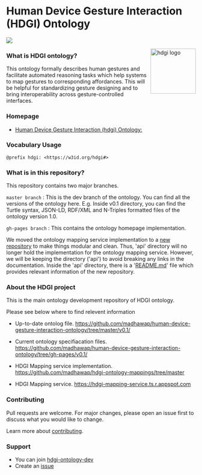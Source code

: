 # Human Device Gesture Interaction (HDGI) Ontology

![](https://img.shields.io/github/issues/madhawap/human-device-gesture-interaction-ontology?color=yellow&style=plastic)

<img src="https://madhawap.github.io/human-device-gesture-interaction-ontology/v0.1/images/hdgiLogo.png" align="right"
     alt="hdgi logo" width="" height="120">

### What is HDGI ontology?
This ontology formally describes human gestures and facilitate automated reasoning tasks which help systems to map gestures to corresponding affordances. This will be helpful for standardizing gesture designing and to bring interoperability across gesture-controlled interfaces.

### Homepage

- [Human Device Gesture Interaction (hdgi) Ontology: ](https://w3id.org/hdgi)

### Vocabulary Usage

    @prefix hdgi: <https://w3id.org/hdgi#>
    
### What is in this repository?

This repository contains two major branches. 

`master branch` : This is the dev branch of the ontology. You can find all the versions of the ontology here. E.g. Inside v0.1 directory, you can find the Turtle syntax, JSON-LD, RDF/XML and N-Triples formatted files of the ontology version 1.0. 

`gh-pages branch` : This contains the ontology homepage implementation. 

We moved the ontology mapping service implementation to a [new repository](https://github.com/madhawap/hdgi-ontology-mappings/tree/master) to make things modular and clean. Thus, 'api' directory will no longer hold the implementation for the ontology mapping service. However, we will be keeping the directory ('api') to avoid breaking any links in the documentation. Inside the 'api' directory, there is a '[README.md](https://github.com/madhawap/human-device-gesture-interaction-ontology/blob/master/api/README.md)' file which provides relevant information of the new repository. 

### About the HDGI project

This is the main ontology development repository of HDGI ontology.

Please see below where to find relevent information

- Up-to-date ontolog file. 
https://github.com/madhawap/human-device-gesture-interaction-ontology/tree/master/v0.1/

- Current ontology specifiacation files.
https://github.com/madhawap/human-device-gesture-interaction-ontology/tree/gh-pages/v0.1/

- HDGI Mapping service implementation.
https://github.com/madhawap/hdgi-ontology-mappings/tree/master

- HDGI Mapping service.
https://hdgi-mapping-service.ts.r.appspot.com

### Contributing
Pull requests are welcome. For major changes, please open an issue first to discuss what you would like to change.

 Learn more about [contributing](https://github.com/madhawap/human-device-interaction-ontology/blob/master/CONTRIBUTING.md).

### Support

- You can join [hdgi-ontology-dev](https://hdgi-ontology.slack.com/archives/C014C6GRWE9)
- Create an [issue](https://github.com/madhawap/human-device-interaction-ontology/issues)



